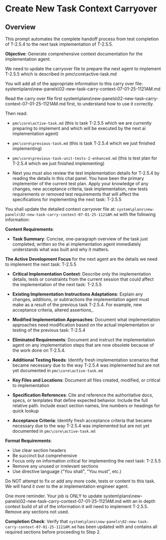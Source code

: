 # Create New Task Context Carryover

## Overview
This prompt automates the complete handoff process from test completion of T-2.5.4 to the next task implementation of T-2.5.5.

**Objective**: Generate comprehensive context documentation for the implementation agent.

We need to update the carryover file to prepare the next agent to implement T-2.5.5 which is described in pmc\core\active-task.md

You will add all of the appropriate information to this carry over file:
system\plans\new-panels\02-new-task-carry-context-07-01-25-1121AM.md

Read the carry over file first system\plans\new-panels\02-new-task-carry-context-07-01-25-1121AM.md first, to understand how to use it correctly.

Then read:
- `pmc\core\active-task.md` (this is task T-2.5.5 which we are currently preparing to implement and which will be executed by the next ai implementation agent)

- `pmc\core\previous-task.md` (this is task T-2.5.4 which we just finished implementing)

- `pmc\core\previous-task-unit-tests-2-enhanced.md` (this is test plan for T-2.5.4 which we just finished implementing)

- Next you must also review the test implementation details for T-2.5.4 by reading the details in this chat panel. You have been the primary implementer of the current test plan. Apply your knowledge of any changes, new acceptance criteria, task implementation, new tests requirements or removed test requirements that will affect the specifications for implementing the next task: T-2.5.5

You shall update the detailed context carryover file at: `system\plans\new-panels\02-new-task-carry-context-07-01-25-1121AM.md` with the following information:

**Content Requirements**:
- **Task Summary**: Concise, one-paragraph overview of the task just completed, written so the ai implementation agent immediately understands what was built and why it matters.

**The Active Development Focus** for the next agent are the details we need to implement the next task: T-2.5.5

- **Critical Implementation Context**: Describe only the implementation details, tests or constraints from the current session that could affect the implementation of the next task: T-2.5.5

- **Existing Implementation Instructions Adaptations**: Explain any changes, additions, or subtractions the implementation agent must make as a result of the previous task T-2.5.4. For example, new acceptance criteria, altered assertions,.

- **Modified Implementation Approaches**: Document what implementation approaches need modification based on the actual implementation or testing of the previous task: T-2.5.4

- **Eliminated Requirements**: Document and instruct the implementation agent on any implementation steps that are now obsolete because of the work done on T-2.5.4.

- **Additional Testing Needs**: Identify fresh implementation scenarios that became necessary due to the way T-2.5.4 was implemented but are not yet documented in `pmc\core\active-task.md`

- **Key Files and Locations**: Document all files created, modified, or critical to implementation
- **Specification References**: Cite and reference the authoritative docs, specs, or templates that define expected behavior. Include the full relative path. Include exact section names, line numbers or headings for quick lookup

- **Acceptance Criteria**: Identify fresh acceptance criteria that became necessary due to the way T-2.5.4 was implemented but are not yet documented in `pmc\core\active-task.md`

**Format Requirements**:
- Use clear section headers
- Be succinct but comprehensive
- Focus only on information critical for implementing the next task: T-2.5.5
- Remove any unused or irrelevant sections
- Use directive language ("You shall", "You must", etc.)

Do NOT attempt to fix or add any more code, tests or content to this task. We will hand it over to the ai implementation engineer agent.  

One more reminder. Your job is ONLY to update system\plans\new-panels\02-new-task-carry-context-07-01-25-1121AM.md with an in depth context build of all of the information it will need to implement T-2.5.5. Remove any sections not used.

**Completion Check**: Verify that `system\plans\new-panels\02-new-task-carry-context-07-01-25-1121AM.md` has been updated with and contains all required sections before proceeding to Step 2.